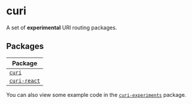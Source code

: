# curi

A set of **experimental** URI routing packages.

## Packages

| Package |
|---------|
| [`curi`](/packages/curi) |
| [`curi-react`](/packages/curi-react) |

You can also view some example code in the [`curi-experiments`](/packages/curi-experiments) package.
